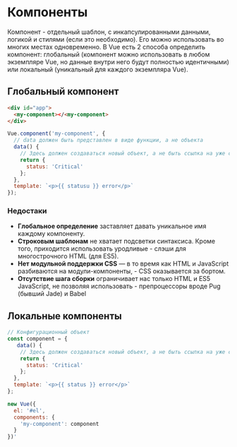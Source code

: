 # Компоненты

Компонент - отдельный шаблон, с инкапсулированными данными, логикой и стилями (если это необходимо). Его можно использовать во многих местах одновременно. В Vue есть 2 способа определить компонент: глобальный (компонент можно использовать в любом экземпляре Vue, но данные внутри него будут полностью идентичными) или локальный (уникальный для каждого экземпляра Vue).

## Глобальный компонент

```html
<div id="app">
  <my-component></<my-component>
</div>
```

```js
Vue.component('my-component', {
  // data должен быть представлен в виде функции, а не объекта
  data() {
    // Здесь должен создаваться новый объект, а не быть ссылка на уже созданный
    return {
      status: 'Critical'
    };
  },
  template: `<p>{{ statusu }} error</p>`
});
```

### Недостаки

- **Глобальное определение** заставляет давать уникальное имя каждому компоненту.
- **Строковым шаблонам** не хватает подсветки синтаксиса. Кроме того, приходится использовать уродливые - слэши для многострочного HTML (для ES5).
- **Нет модульной поддержки CSS** — в то время как HTML и JavaScript разбиваются на модули-компоненты, - CSS оказывается за бортом.
- **Отсутствие шага сборки** ограничивает нас только HTML и ES5 JavaScript, не позволяя использовать - препроцессоры вроде Pug (бывший Jade) и Babel

## Локальные компоненты

```js
// Конфигурационный объект
const component = {
   data() {
    // Здесь должен создаваться новый объект, а не быть ссылка на уже созданный
    return {
      status: 'Critical'
    };
  },
  template: `<p>{{ status }} error</p>`
};

new Vue({
  el: '#el',
  components: {
    'my-component': component
  }
})'
```
